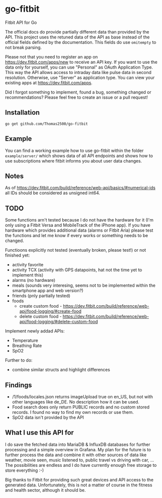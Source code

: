 # go-fitbit

Fitbit API for Go

The official docs do provide partially different data than provided by the API. This project uses the retuned data of the API as base instead of the official fields defined by the documentation. This fields do use `omitempty` to not break parsing.

Please not that you need to register an app on https://dev.fitbit.com/apps/new to receive an API key.
If you want to use the data only for yourself, you can use "Personal" as OAuth Application Type. This way the API allows access to intraday data like pulse data in second resolution. Otherwise, use "Server" as application type.
You can view your existing apps at https://dev.fitbit.com/apps.

Did I forgot something to implement, found a bug, something changed or recommendations? Please feel free to create an issue or a pull request!

## Installation

```
go get github.com/Thomas2500/go-fitbit
```

## Example

You can find a working example how to use go-fitbit within the folder `example/server/` which shows data of all API endpoints and shows how to use subscriptions where fitbit informs you about user data changes.

## Notes

As of https://dev.fitbit.com/build/reference/web-api/basics/#numerical-ids all IDs should be considered as unsigned int64.

## TODO

Some functions arn't tested because I do not have the hardware for it (I'm only using a Fitbit Versa and MobileTrack of the iPhone app). If you have hardware which provides additional data (alarms or Fitbit Aria) please test the functions and let me know if every works or something needs to be changed.

Functioons explicitly not tested (eventually broken, please test!) or not finished yet:
- activity favorite
- activity TCX (activity with GPS datapoints, hat not the time yet to implement this)
- alarms (no hardware)
- meals (sounds very interesing, seems not to be implemented within the smartphone app and web version?)
- friends (pnly partially tested)
- foods
  - create custom food - https://dev.fitbit.com/build/reference/web-api/food-logging/#create-food
  - delete custom food - https://dev.fitbit.com/build/reference/web-api/food-logging/#delete-custom-food

Implement newly addad APIs:
 - Temperature
 - Breathing Rate
 - SpO2

Further to do:
- combine similar structs and highlight differences

## Findings
- /1/foods/locales.json returns imageUpload true on en_US, but not with other languages like de_DE. No description how it can be used.
- Food search does only return PUBLIC records and no custom stored records. I found no way to find my own records or use them.
- SpO2 data isn't provided by the API

## What I use this API for

I do save the fetched data into MariaDB & InfluxDB databases for further processing and a simple overview in Grafana.
My plan for the future is to further process the data and combine it with other sources of data like weather, movie seen, music listened to, public travel vs driving with car, ...
The possibilities are endless and I do have currently enough free storage to store everything :-)

Big thanks to Fitbit for providing such great devices and API access to the generated data. Unfortunately, this is not a matter of course in the fitness and health sector, although it should be.
